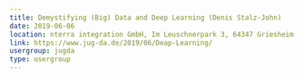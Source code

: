 ```yaml
---
title: Demystifying (Big) Data and Deep Learning (Denis Stalz-John)
date: 2019-06-06
location: nterra integration GmbH, Im Leuschnerpark 3, 64347 Griesheim
link: https://www.jug-da.de/2019/06/Deap-Learning/
usergroup: jugda
type: usergroup
---
```

